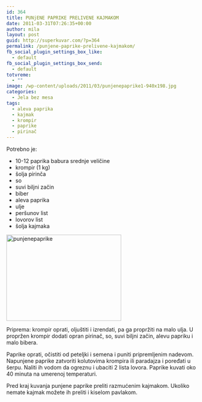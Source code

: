```yaml
---
id: 364
title: PUNjENE PAPRIKE PRELIVENE KAJMAKOM
date: 2011-03-31T07:26:35+00:00
author: mila
layout: post
guid: http://superkuvar.com/?p=364
permalink: /punjene-paprike-prelivene-kajmakom/
fb_social_plugin_settings_box_like:
  - default
fb_social_plugin_settings_box_send:
  - default
totvreme:
  - ""
image: /wp-content/uploads/2011/03/punjenepaprike1-940x198.jpg
categories:
  - Jela bez mesa
tags:
  - aleva paprika
  - kajmak
  - krompir
  - paprike
  - pirinač
---
```

Potrebno je:

  * 10-12 paprika babura srednje veličine
  * krompir (1 kg)
  * šolja pirinča
  * so
  * suvi biljni začin
  * biber
  * aleva paprika
  * ulje
  * peršunov list
  * lovorov list
  * šolja kajmaka

[<img class="alignnone size-medium wp-image-8676" src="//superkuvar.com/wp-content/uploads/2011/03/punjenepaprike1-300x225.jpg" alt="punjenepaprike" width="300" height="225" />](//superkuvar.com/wp-content/uploads/2011/03/punjenepaprike1.jpg)

Priprema: krompir oprati, oljuštiti i izrendati, pa ga propržiti na malo ulja. U propržen krompir dodati opran pirinač, so, suvi biljni začin, alevu papriku i malo bibera.

Paprike oprati, očistiti od peteljki i semena i puniti pripremljenim nadevom. Napunjene paprike zatvoriti kolutovima krompira ili paradajza i poređati u šerpu. Naliti ih vodom da ogreznu i ubaciti 2 lista lovora. Paprike kuvati oko 40 minuta na umerenoj temperaturi.

Pred kraj kuvanja punjene paprike preliti razmućenim kajmakom. Ukoliko nemate kajmak možete ih preliti i kiselom pavlakom.